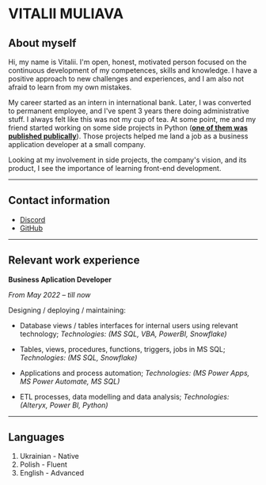 # VITALII MULIAVA

## About myself
Hi, my name is Vitalii. I'm open, honest, motivated person focused on the continuous development of my competences, skills and knowledge. I have a positive approach to new challenges and experiences, and I am also not afraid to learn from my own mistakes. 

My career started as an intern in international bank. Later, I was converted to permanent employee, and I've spent 3 years there doing administrative stuff. I always felt like this was not my cup of tea. At some point, me and my friend started working on some side projects in Python ([**one of them was published publically**](https://news.yahoo.com/long-cats-without-water-day-164148376.html)). Those projects helped me land a job as a business application developer at a small company.

Looking at my involvement in side projects, the company's vision, and its product, I see the importance of learning front-end development. 

---

## Contact information
- [Discord](https://discord.com/users/453863351680892929)
- [GitHub](https://github.com/witmul)

---

## **Relevant** work experience

**Business Aplication Developer**

*From May 2022 – till now* 

Designing / deploying / maintaining:

- Database views / tables interfaces for internal users using relevant technology;
*Technologies: (MS SQL, VBA, PowerBI, Snowflake)*

- Tables, views, procedures, functions, triggers, jobs in MS SQL;
*Technologies: (MS SQL, Snowflake)*

- Applications and process automation;
*Technologies: (MS Power Apps, MS Power Automate, MS SQL)*

- ETL processes, data modelling and data analysis;
*Technologies: (Alteryx, Power BI, Python)*



---

## Languages
1. Ukrainian - Native
2. Polish - Fluent
3. English - Advanced 